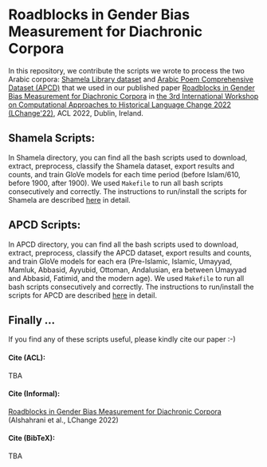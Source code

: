 # Roadblocks in Gender Bias Measurement for Diachronic Corpora

In this repository, we contribute the scripts we wrote to process the two Arabic corpora: [Shamela Library dataset](https://shamela.ws/) and [Arabic Poem Comprehensive Dataset (APCD)](https://hci-lab.github.io/ArabicPoetry-1-Private/) that we used in our published paper [Roadblocks in Gender Bias Measurement for Diachronic Corpora](https://lin-web.clarkson.edu/~jmatthew/LChange2022/) in [the 3rd International Workshop on Computational Approaches to Historical Language Change 2022 (LChange'22)](https://languagechange.org/events/2022-acl-lchange/), ACL 2022, Dublin, Ireland.

## Shamela Scripts:

In Shamela directory, you can find all the bash scripts used to download, extract, preprocess, classify the Shamela dataset, export results and counts, and train GloVe models for each time period (before Islam/610, before 1900, after 1900). We used `Makefile` to run all bash scripts consecutively and correctly. The instructions to run/install the scripts for Shamela are described [here](https://github.com/Clarkson-Accountability-Transparency/gBiasRoadblocks/tree/main/Shamela) in detail. 

## APCD Scripts:

In APCD directory, you can find all the bash scripts used to download, extract, preprocess, classify the APCD dataset, export results and counts, and train GloVe models for each era (Pre-Islamic, Islamic, Umayyad, Mamluk, Abbasid, Ayyubid, Ottoman, Andalusian, era between Umayyad and Abbasid, Fatimid, and the modern age). We used `Makefile` to run all bash scripts consecutively and correctly. The instructions to run/install the scripts for APCD are described [here](https://github.com/Clarkson-Accountability-Transparency/gBiasRoadblocks/tree/main/APCD) in detail.

## Finally ...

If you find any of these scripts useful, please kindly cite our paper :-)

#### Cite (ACL):

TBA

#### Cite (Informal):

[Roadblocks in Gender Bias Measurement for Diachronic Corpora](https://lin-web.clarkson.edu/~jmatthew/LChange2022/) (Alshahrani et al., LChange 2022)

#### Cite (BibTeX):

TBA
